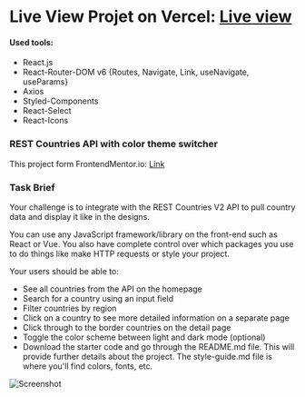 # Live View Projet on Vercel: [Live view](https://react-countries-pearl.vercel.app/)

#### Used tools:
- React.js
- React-Router-DOM v6 {Routes, Navigate, Link, useNavigate, useParams}
- Axios
- Styled-Components
- React-Select
- React-Icons

### REST Countries API with color theme switcher

This project form FrontendMentor.io: [Link](https://www.frontendmentor.io/challenges/rest-countries-api-with-color-theme-switcher-5cacc469fec04111f7b848ca)

### Task Brief
Your challenge is to integrate with the REST Countries V2 API to pull country data and display it like in the designs.

You can use any JavaScript framework/library on the front-end such as React or Vue. You also have complete control over which packages you use to do things like make HTTP requests or style your project.

Your users should be able to:

- See all countries from the API on the homepage
- Search for a country using an input field
- Filter countries by region
- Click on a country to see more detailed information on a separate page
- Click through to the border countries on the detail page
- Toggle the color scheme between light and dark mode (optional)
- Download the starter code and go through the README.md file. This will provide further details about the project. The style-guide.md file is where you'll find colors, fonts, etc.

![Screenshot](https://user-images.githubusercontent.com/18702961/152562268-369786ad-7c2e-41c9-bbdf-cbb9a0edecf4.png)
